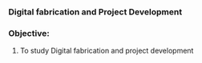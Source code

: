 ### Digital fabrication and Project Development

### Objective:
1. To study Digital fabrication and project development
